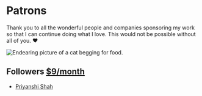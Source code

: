 # Patrons

Thank you to all the wonderful people and companies sponsoring my work so that I can continue doing what I love. This would not be possible without all of you. ❤️

![Endearing picture of a cat begging for food.](gratitude-249x249-priority "Thank you so much for your love and support.")

## Followers [$9/month](/sponsor)

- [Priyanshi Shah](https://github.com/ps3296)
